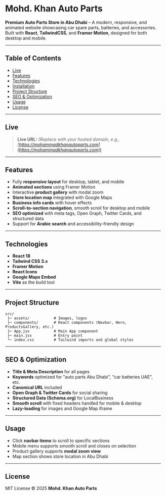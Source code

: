 # Mohd. Khan Auto Parts

**Premium Auto Parts Store in Abu Dhabi** – A modern, responsive, and animated website showcasing car spare parts, batteries, and accessories. Built with **React**, **TailwindCSS**, and **Framer Motion**, designed for both desktop and mobile.

---

## Table of Contents

- [Live](#live)
- [Features](#features)
- [Technologies](#technologies)
- [Installation](#installation)
- [Project Structure](#project-structure)
- [SEO & Optimization](#seo--optimization)
- [Usage](#usage)
- [License](#license)

---

## Live

> **Live URL:** _(Replace with your hosted domain, e.g., [https://mohammadkhanautoparts.com](https://mohammadkhanautoparts.com))_

---

## Features

- Fully **responsive layout** for desktop, tablet, and mobile
- **Animated sections** using Framer Motion
- Interactive **product gallery** with modal zoom
- **Store location map** integrated with Google Maps
- **Business info cards** with hover effects
- **Scroll-to-section navigation**, smooth scroll for desktop and mobile
- **SEO optimized** with meta tags, Open Graph, Twitter Cards, and structured data
- Support for **Arabic search** and accessibility-friendly design

---

## Technologies

- **React 18**
- **Tailwind CSS 3.x**
- **Framer Motion**
- **React Icons**
- **Google Maps Embed**
- **Vite** as the build tool

---

## Project Structure

```
src/
 ├─ assets/           # Images, logos
 ├─ components/       # React components (Navbar, Hero, ProductsGallery, etc.)
 ├─ App.jsx           # Main App component
 ├─ main.jsx          # Entry point
 └─ index.css         # Tailwind imports and global styles
```

---

## SEO & Optimization

- **Title & Meta Description** for all pages
- **Keywords** optimized for "auto parts Abu Dhabi", "car batteries UAE", etc.
- **Canonical URL** included
- **Open Graph & Twitter Cards** for social sharing
- **Structured Data (Schema.org)** for LocalBusiness
- **Smooth scroll** with fixed headers handled for mobile & desktop
- **Lazy-loading** for images and Google Map iframe

---

## Usage

- Click **navbar items** to scroll to specific sections
- Mobile menu supports smooth scroll and closes on selection
- Product gallery supports **modal zoom view**
- Map section shows store location in Abu Dhabi

---

## License

MIT License © 2025 **Mohd. Khan Auto Parts**
